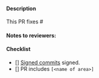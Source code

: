 <!--
Thank you for contributing to Meshery! Before you submit this PR, please review 
the project's technical requirements and best practices, if you have not already:

- https://github.com/layer5io/meshery/blob/master/CONTRIBUTING.md

Quick list of contributing conventions:

1. Descriptive PR titles
  Include the component this PR addresses at the beginning of the title of the PR.
  e.g. `meshery:`, `mesheryctl:`, `ui:`

2. Build and test your changes before submitting a PR. 
  Please make sure you test your changes before you push them. Once pushed, a CI build
  will run across your changes and do some initial checks and linting. Please check 
  the results for any fixes you may need to make. Reviewers/maintainers look for passing 
  checks first before starting code review.

3. When updates to your PR are requested, please add new commits and do not squash the
history. This will make it easier to identify new changes. For an overview of what the 
review process entails, please read our review guidelines:

- https://github.com/layer5io/meshery/blob/master/CONTRIBUTING.md#contribution-conventions

By following the community's contribution conventions upfront, the review process will 
be accelerated and your PR merged more quickly.

Thanks for contributing!
-->
#### Description
<!-- (description of the change included in this PR; why this change should be incorporated into the project). -->

This PR fixes # <!-- (put issue # here to ensure it is automatically closed upon merge of this PR) -->

#### Notes to reviewers:

#### Checklist
<!-- Place an '[x]' (no spaces) in all applicable fields. -->
- [] [Signed commits](https://github.com/layer5io/meshery/blob/master/CONTRIBUTING.md#signing-off-on-commits-developer-certificate-of-origin) signed.
- [] PR includes `[<name of area>]`
